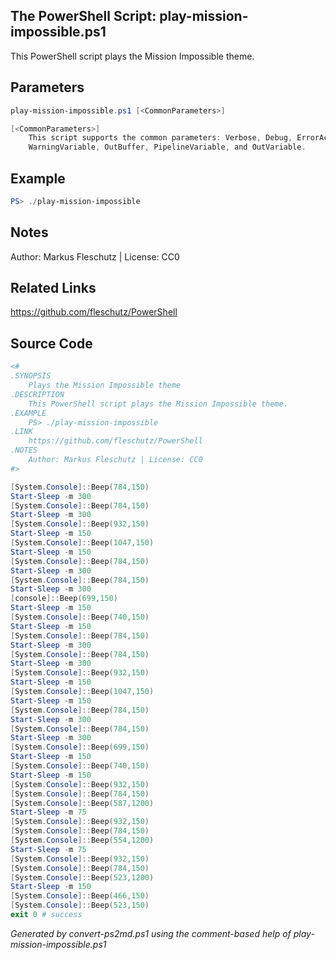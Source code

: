 ## The PowerShell Script: play-mission-impossible.ps1

This PowerShell script plays the Mission Impossible theme.

## Parameters
```powershell
play-mission-impossible.ps1 [<CommonParameters>]

[<CommonParameters>]
    This script supports the common parameters: Verbose, Debug, ErrorAction, ErrorVariable, WarningAction, 
    WarningVariable, OutBuffer, PipelineVariable, and OutVariable.
```

## Example
```powershell
PS> ./play-mission-impossible

```

## Notes
Author: Markus Fleschutz | License: CC0

## Related Links
https://github.com/fleschutz/PowerShell

## Source Code
```powershell
<#
.SYNOPSIS
	Plays the Mission Impossible theme
.DESCRIPTION
	This PowerShell script plays the Mission Impossible theme.
.EXAMPLE
	PS> ./play-mission-impossible
.LINK
	https://github.com/fleschutz/PowerShell
.NOTES
	Author: Markus Fleschutz | License: CC0
#>

[System.Console]::Beep(784,150)
Start-Sleep -m 300
[System.Console]::Beep(784,150)
Start-Sleep -m 300
[System.Console]::Beep(932,150)
Start-Sleep -m 150
[System.Console]::Beep(1047,150)
Start-Sleep -m 150
[System.Console]::Beep(784,150)
Start-Sleep -m 300
[System.Console]::Beep(784,150)
Start-Sleep -m 300
[console]::Beep(699,150)
Start-Sleep -m 150
[System.Console]::Beep(740,150)
Start-Sleep -m 150
[System.Console]::Beep(784,150)
Start-Sleep -m 300
[System.Console]::Beep(784,150)
Start-Sleep -m 300
[System.Console]::Beep(932,150)
Start-Sleep -m 150
[System.Console]::Beep(1047,150)
Start-Sleep -m 150
[System.Console]::Beep(784,150)
Start-Sleep -m 300
[System.Console]::Beep(784,150)
Start-Sleep -m 300
[System.Console]::Beep(699,150)
Start-Sleep -m 150
[System.Console]::Beep(740,150)
Start-Sleep -m 150
[System.Console]::Beep(932,150)
[System.Console]::Beep(784,150)
[System.Console]::Beep(587,1200)
Start-Sleep -m 75
[System.Console]::Beep(932,150)
[System.Console]::Beep(784,150)
[System.Console]::Beep(554,1200)
Start-Sleep -m 75
[System.Console]::Beep(932,150)
[System.Console]::Beep(784,150)
[System.Console]::Beep(523,1200)
Start-Sleep -m 150
[System.Console]::Beep(466,150)
[System.Console]::Beep(523,150)
exit 0 # success
```

*Generated by convert-ps2md.ps1 using the comment-based help of play-mission-impossible.ps1*
